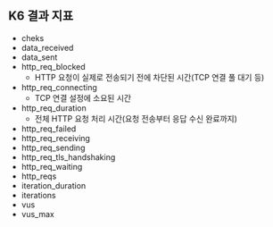 ## K6 결과 지표

- cheks
- data_received
- data_sent
- http_req_blocked
  - HTTP 요청이 실제로 전송되기 전에 차단된 시간(TCP 연결 풀 대기 등)
- http_req_connecting
	- TCP 연결 설정에 소요된 시간
- http_req_duration
  - 전체 HTTP 요청 처리 시간(요청 전송부터 응답 수신 완료까지)
- http_req_failed
- http_req_receiving
- http_req_sending
- http_req_tls_handshaking
- http_req_waiting
- http_reqs
- iteration_duration
- iterations
- vus
- vus_max